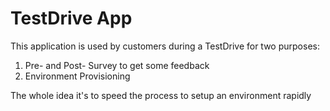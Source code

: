 # TestDrive App
This application is used by customers during a TestDrive for two purposes:
1. Pre- and Post- Survey to get some feedback
2. Environment Provisioning

The whole idea it's to speed the process to setup an environment rapidly
